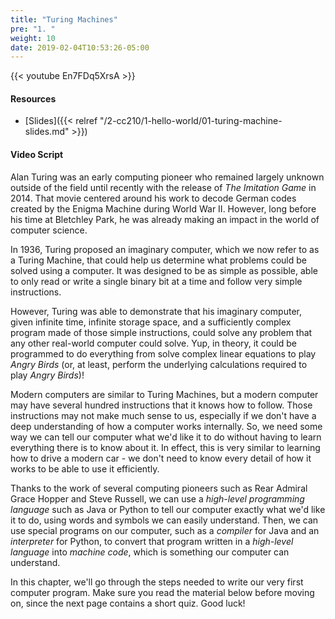 ```yaml
---
title: "Turing Machines"
pre: "1. "
weight: 10
date: 2019-02-04T10:53:26-05:00
---
```


{{< youtube En7FDq5XrsA >}}

#### Resources

* [Slides]({{< relref "/2-cc210/1-hello-world/01-turing-machine-slides.md" >}})

#### Video Script

Alan Turing was an early computing pioneer who remained largely unknown outside of the field until recently with the release of _The Imitation Game_ in 2014. That movie centered around his work to decode German codes created by the Enigma Machine during World War II. However, long before his time at Bletchley Park, he was already making an impact in the world of computer science.

In 1936, Turing proposed an imaginary computer, which we now refer to as a Turing Machine, that could help us determine what problems could be solved using a computer. It was designed to be as simple as possible, able to only read or write a single binary bit at a time and follow very simple instructions.

However, Turing was able to demonstrate that his imaginary computer, given infinite time, infinite storage space, and a sufficiently complex program made of those simple instructions, could solve any problem that any other real-world computer could solve. Yup, in theory, it could be programmed to do everything from solve complex linear equations to play _Angry Birds_ (or, at least, perform the underlying calculations required to play _Angry Birds_)!

Modern computers are similar to Turing Machines, but a modern computer may have several hundred instructions that it knows how to follow. Those instructions may not make much sense to us, especially if we don't have a deep understanding of how a computer works internally. So, we need some way we can tell our computer what we'd like it to do without having to learn everything there is to know about it. In effect, this is very similar to learning how to drive a modern car - we don't need to know every detail of how it works to be able to use it efficiently.

Thanks to the work of several computing pioneers such as Rear Admiral Grace Hopper and Steve Russell, we can use a _high-level programming language_ such as Java or Python to tell our computer exactly what we'd like it to do, using words and symbols we can easily understand. Then, we can use special programs on our computer, such as a _compiler_ for Java and an _interpreter_ for Python, to convert that program written in a _high-level language_ into _machine code_, which is something our computer can understand.

In this chapter, we'll go through the steps needed to write our very first computer program. Make sure you read the material below before moving on, since the next page contains a short quiz. Good luck!
